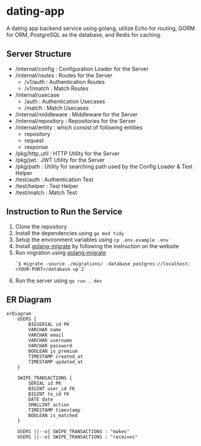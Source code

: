# dating-app
A dating app backend service using golang, utilize Echo for routing, GORM for ORM, PostgreSQL as the database, and Redis for caching.

## Server Structure
- /internal/config : Configuration Loader for the Server
- /internal/routes : Routes for the Server
  - /v1/auth : Authentication Routes
  - /v1/match : Match Routes
- /internal/usecase
  - /auth : Authentication Usecases
  - /match : Match Usecases
- /internal/middleware : Middleware for the Server
- /internal/repository : Repositories for the Server
- /internal/entity : which consist of following entities
   - repository
   - request
   - response
- /pkg/http_util : HTTP Utility for the Server
- /pkg/jwt : JWT Utility for the Server
- /pkg/path : Utility for searching path used by the Config Loader & Test Helper
- /test/auth : Authentication Test
- /test/helper : Test Helper
- /test/match : Match Test

## Instruction to Run the Service
1. Clone the repository
2. Install the dependencies using `go mod tidy`
3. Setup the environment variables using `cp .env.example .env`
4. Install [golang-migrate](https://github.com/golang-migrate/migrate) by following the instruction on the website
4. Run migration using [golang-migrate](https://github.com/golang-migrate/migrate) 
    ```
    `$ migrate -source ./migrations/ -database postgres://localhost:<YOUR-PORT>/database up 2`
    ```
4. Run the server using `go run . dev`

## ER Diagram
```mermaid
erDiagram
    USERS {
        BIGSERIAL id PK
        VARCHAR name
        VARCHAR email
        VARCHAR username
        VARCHAR password
        BOOLEAN is_premium
        TIMESTAMP created_at
        TIMESTAMP updated_at
    }

    SWIPE_TRANSACTIONS {
        SERIAL id PK
        BIGINT user_id FK
        BIGINT to_id FK
        DATE date
        SMALLINT action
        TIMESTAMP timestamp
        BOOLEAN is_matched
    }

    USERS ||--o{ SWIPE_TRANSACTIONS : "makes"
    USERS ||--o{ SWIPE_TRANSACTIONS : "receives"
```